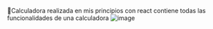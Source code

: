 🎇Calculadora realizada en mis principios con react contiene todas las funcionalidades de una calculadora
![image](https://user-images.githubusercontent.com/89354213/182454557-83591710-e747-448c-aecc-e3beecf53010.png)


